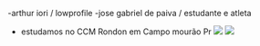 -arthur iori / lowprofile
-jose gabriel de paiva / estudante e atleta 
- estudamos no CCM Rondon em Campo mourão Pr 
![](https://img.shields.io/badge/Scratch-4D97FF?style=for-the-badge&logo=Scratch&logoColor=white)
![](https://img.shields.io/badge/JavaScript-323330?style=for-the-badge&logo=javascript&logoColor=F7DF1E)

